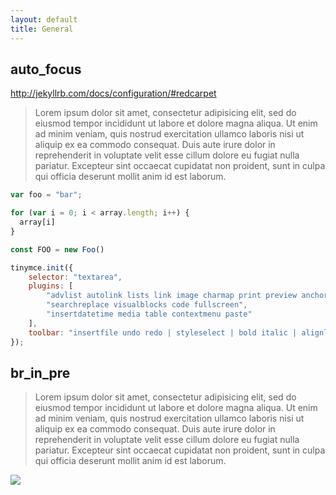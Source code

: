 ```yaml
---
layout: default
title: General
---
```


## auto_focus

http://jekyllrb.com/docs/configuration/#redcarpet

> Lorem ipsum dolor sit amet, consectetur adipisicing elit, sed do eiusmod tempor incididunt ut labore et dolore magna aliqua. Ut enim ad minim veniam, quis nostrud exercitation ullamco laboris nisi ut aliquip ex ea commodo consequat. Duis aute irure dolor in reprehenderit in voluptate velit esse cillum dolore eu fugiat nulla pariatur. Excepteur sint occaecat cupidatat non proident, sunt in culpa qui officia deserunt mollit anim id est laborum.

```js
var foo = "bar";

for (var i = 0; i < array.length; i++) {
  array[i]
}

const FOO = new Foo()

tinymce.init({
    selector: "textarea",
    plugins: [
        "advlist autolink lists link image charmap print preview anchor",
        "searchreplace visualblocks code fullscreen",
        "insertdatetime media table contextmenu paste"
    ],
    toolbar: "insertfile undo redo | styleselect | bold italic | alignleft aligncenter alignright alignjustify | bullist numlist outdent indent | link image"
});
```

<a name="br_in_pre"></a>

## br_in_pre

> Lorem ipsum dolor sit amet, consectetur adipisicing elit, sed do eiusmod tempor incididunt ut labore et dolore magna aliqua. Ut enim ad minim veniam, quis nostrud exercitation ullamco laboris nisi ut aliquip ex ea commodo consequat. Duis aute irure dolor in reprehenderit in voluptate velit esse cillum dolore eu fugiat nulla pariatur. Excepteur sint occaecat cupidatat non proident, sunt in culpa qui officia deserunt mollit anim id est laborum.

![](http://i.giphy.com/WCwFvyeb6WJna.gif)

<script src="https://gist.github.com/kilianc/3f623f1b311d57c42fd3.js"></script>
